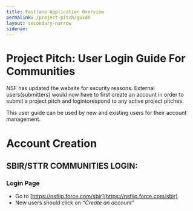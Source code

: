 ```yaml
---
title: Fastlane Application Overview
permalink: /project-pitch/guide
layout: secondary-narrow
sidenav: 
---
```

# Project Pitch: User Login Guide For Communities

NSF has updated the website for security reasons. External users(submitters) would now have to first create an account in order to submit a project pitch and logintorespond to any active project pitches.

This user guide can be used by new and existing users for their account management. 

# Account Creation

## SBIR/STTR COMMUNITIES LOGIN:

### Login Page
- Go to [https://nsfiip.force.com/sbir](https://nsfiip.force.com/sbir)
- New users should click on *“Create an account”*
